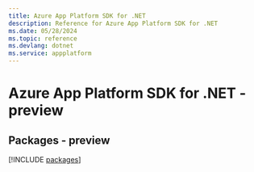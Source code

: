 ```yaml
---
title: Azure App Platform SDK for .NET
description: Reference for Azure App Platform SDK for .NET
ms.date: 05/28/2024
ms.topic: reference
ms.devlang: dotnet
ms.service: appplatform
---
```

# Azure App Platform SDK for .NET - preview
## Packages - preview
[!INCLUDE [packages](app-platform-index.md)]